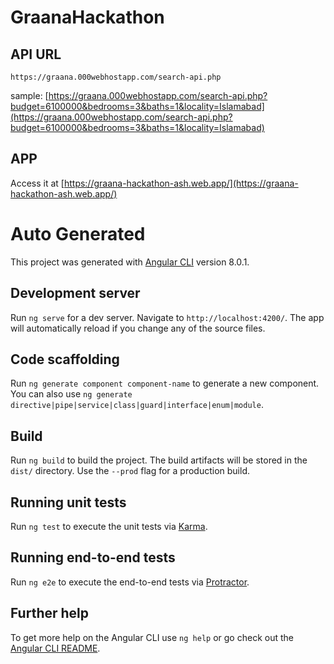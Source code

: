 # GraanaHackathon

## API URL

`https://graana.000webhostapp.com/search-api.php`

sample: [https://graana.000webhostapp.com/search-api.php?budget=6100000&bedrooms=3&baths=1&locality=Islamabad](https://graana.000webhostapp.com/search-api.php?budget=6100000&bedrooms=3&baths=1&locality=Islamabad)



## APP


Access it at [https://graana-hackathon-ash.web.app/](https://graana-hackathon-ash.web.app/)


# Auto Generated

This project was generated with [Angular CLI](https://github.com/angular/angular-cli) version 8.0.1.

## Development server

Run `ng serve` for a dev server. Navigate to `http://localhost:4200/`. The app will automatically reload if you change any of the source files.

## Code scaffolding

Run `ng generate component component-name` to generate a new component. You can also use `ng generate directive|pipe|service|class|guard|interface|enum|module`.

## Build

Run `ng build` to build the project. The build artifacts will be stored in the `dist/` directory. Use the `--prod` flag for a production build.

## Running unit tests

Run `ng test` to execute the unit tests via [Karma](https://karma-runner.github.io).

## Running end-to-end tests

Run `ng e2e` to execute the end-to-end tests via [Protractor](http://www.protractortest.org/).

## Further help

To get more help on the Angular CLI use `ng help` or go check out the [Angular CLI README](https://github.com/angular/angular-cli/blob/master/README.md).
